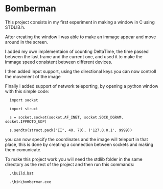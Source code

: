 # Bomberman
This project consists in my first experiment in making a window in C using STDLIB.h.

After creating the window I was able to make an immage appear and move around in the screen.

I added my own implementaion of counting DeltaTime, the time passed between the last frame and the current one, and used it to make the immage speed consistent between different devices.

I then added input support, using the directional keys you can now controll the movement of the image

Finally I added support of network teleporting, by opening a python window with this simple code:


      import socket

      import struct

      s = socket.socket(socket.AF_INET, socket.SOCK_DGRAM, socket.IPPROTO_UDP)

      s.sendto(struct.pack("II", 40, 70), ('127.0.0.1', 9999))


you can now specify the coordinates and the image will teleport in that place, this is done by creating a connection between sockets and making them comunicate. 


To make this project work you will need the stdlib folder in the same directory as the rest of the project and then run this commands:


      .\build.bat

      .\bin\bomberman.exe


